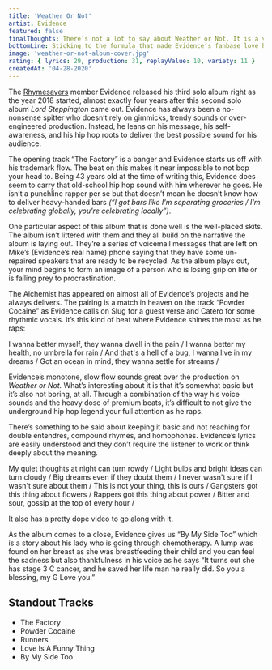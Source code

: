 ```yaml
---
title: 'Weather Or Not'
artist: Evidence
featured: false
finalThoughts: There’s not a lot to say about Weather or Not. It is a very solid album with fantastic production from The Alchemist, Evidence himself, and a handful of others. The lyrics are good, powerful, and dark at moments. Even though it’s 56 minutes long, it doesn’t feel like the album drags on or is a chore to listen to. When you press play on any Evidence project, you know what you’re going to get. He’s an underground legend who gave us listeners another complete album from start to finish, we appreciate it.
bottomLine: Sticking to the formula that made Evidence’s fanbase love him, the California native delivers a timeless, boom bap album that focuses on blessings and curses.
image: 'weather-or-not-album-cover.jpg'
rating: { lyrics: 29, production: 31, replayValue: 10, variety: 11 }
createdAt: '04-28-2020'
---
```


The [Rhymesayers](https://rhymesayers.com/artists/evidence) member Evidence released his third solo album right as the year 2018 started, almost exactly four years after this second solo album _Lord Steppington_ came out. Evidence has always been a no-nonsense spitter who doesn’t rely on gimmicks, trendy sounds or over-engineered production. Instead, he leans on his message, his self-awareness, and his hip hop roots to deliver the best possible sound for his audience.

The opening track “The Factory” is a banger and Evidence starts us off with his trademark flow. The beat on this makes it near impossible to not bop your head to. Being 43 years old at the time of writing this, Evidence does seem to carry that old-school hip hop sound with him wherever he goes. He isn’t a punchline rapper per se but that doesn’t mean he doesn’t know how to deliver heavy-handed bars _(“I got bars like I'm separating groceries / I'm celebrating globally, you're celebrating locally”)_.

<video-embed link="https://www.youtube.com/embed/xCDCKbhEUXI"></video-embed>

One particular aspect of this album that is done well is the well-placed skits. The album isn’t littered with them and they all build on the narrative the album is laying out. They’re a series of voicemail messages that are left on Mike’s (Evidence’s real name) phone saying that they have some un-repaired speakers that are ready to be recycled. As the album plays out, your mind begins to form an image of a person who is losing grip on life or is falling prey to procrastination.

The Alchemist has appeared on almost all of Evidence’s projects and he always delivers. The pairing is a match in heaven on the track “Powder Cocaine” as Evidence calls on Slug for a guest verse and Catero for some rhythmic vocals. It’s this kind of beat where Evidence shines the most as he raps:

<quote song="Powder Cocaine">
I wanna better myself, they wanna dwell in the pain /  
I wanna better my health, no umbrella for rain /  
And that's a hell of a bug, I wanna live in my dreams /  
Got an ocean in mind, they wanna settle for streams /
</quote>

Evidence’s monotone, slow flow sounds great over the production on _Weather or Not._ What’s interesting about it is that it’s somewhat basic but it’s also not boring, at all. Through a combination of the way his voice sounds and the heavy dose of premium beats, it’s difficult to not give the underground hip hop legend your full attention as he raps.

There’s something to be said about keeping it basic and not reaching for double entendres, compound rhymes, and homophones. Evidence’s lyrics are easily understood and they don’t require the listener to work or think deeply about the meaning.

<quote song="Jim Dean">
My quiet thoughts at night can turn rowdy /  
Light bulbs and bright ideas can turn cloudy /  
Big dreams even if they doubt them /  
I never wasn't sure if I wasn't sure about them /  
This is not your thing, this is ours /  
Gangsters got this thing about flowers /  
Rappers got this thing about power /  
Bitter and sour, gossip at the top of every hour /
</quote>

It also has a pretty dope video to go along with it.

<video-embed link="https://www.youtube.com/embed/8cRDx9-ODUc"></video-embed>

As the album comes to a close, Evidence gives us “By My Side Too” which is a story about his lady who is going through chemotherapy. A lump was found on her breast as she was breastfeeding their child and you can feel the sadness but also thankfulness in his voice as he says “It turns out she has stage 3 C cancer, and he saved her life man he really did. So you a blessing, my G Love you.”

## Standout Tracks

- The Factory
- Powder Cocaine
- Runners
- Love Is A Funny Thing
- By My Side Too
